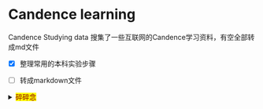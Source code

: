 # Candence learning
 Candence Studying data
搜集了一些互联网的Candence学习资料，有空全部转成md文件

- [x] 整理常用的本科实验步骤

- [ ] 转成markdown文件


<details>
  <summary><mark><font color=darkred>碎碎念</font></mark></summary>
  国内关于模拟集成电路的实验实在是少，有基本上都是几年前的资料，论坛上问，基本上得不到答案（原因是因为教学和工程有些割裂，“简单”的问题只能靠自己，大部分确实可以在手册找到，奈何本人英语差，加手册实在太厚orz）整理了一些本科实验会用到的基本实验。
</details>
